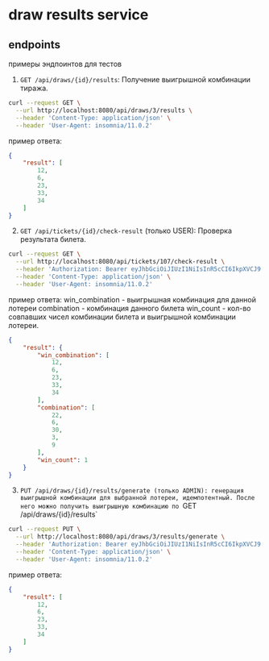 # draw results service

## endpoints
примеры эндпоинтов для тестов
1. `GET /api/draws/{id}/results`: Получение выигрышной комбинации тиража.
```bash
curl --request GET \
  --url http://localhost:8080/api/draws/3/results \
  --header 'Content-Type: application/json' \
  --header 'User-Agent: insomnia/11.0.2'
```
пример ответа:
```JSON
{
	"result": [
		12,
		6,
		23,
		33,
		34
	]
}
```
2. `GET /api/tickets/{id}/check-result` (только USER): Проверка результата билета.
```bash
curl --request GET \
  --url http://localhost:8080/api/tickets/107/check-result \
  --header 'Authorization: Bearer eyJhbGciOiJIUzI1NiIsInR5cCI6IkpXVCJ9' \
  --header 'Content-Type: application/json' \
  --header 'User-Agent: insomnia/11.0.2'
```

пример ответа:
win_combination - выигрышная комбинация для данной лотереи
combination - комбинация данного билета
win_count - кол-во совпавших чисел комбинации билета и выигрышной комбинации лотереи.
```json
{
	"result": {
		"win_combination": [
			12,
			6,
			23,
			33,
			34
		],
		"combination": [
			22,
			6,
			30,
			3,
			9
		],
		"win_count": 1
	}
}
```

3.  `PUT /api/draws/{id}/results/generate (только ADMIN): генерация выигрышной комбинации для выбранной лотереи, идемпотентный. После него можно получить выигрышную комбинацию по `GET /api/draws/{id}/results`
```bash
curl --request PUT \
  --url http://localhost:8080/api/draws/3/results/generate \
  --header 'Authorization: Bearer eyJhbGciOiJIUzI1NiIsInR5cCI6IkpXVCJ9' \
  --header 'Content-Type: application/json' \
  --header 'User-Agent: insomnia/11.0.2'
```
пример ответа:
```json
{
	"result": [
		12,
		6,
		23,
		33,
		34
	]
}
```